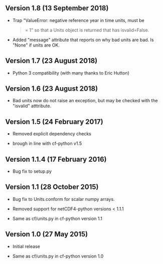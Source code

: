 Version 1.8 (13 September 2018)
-------------------------------

* Trap "ValueError: negative reference year in time units, must be
  >= 1" so that a Units object is returned that has isvalid=False.

* Added "message" attribute that reports on why bad units are
  bad. Is "None" if units are OK.
	
Version 1.7 (23 August 2018)
----------------------------

* Python 3 compatibility (with many thanks to Eric Hutton)

Version 1.6 (23 August 2018)
----------------------------

* Bad units now do not raise an exception, but may be checked with
  the "isvalid" atttribute.	

Version 1.5 (24 February 2017)
------------------------------

* Removed explicit dependency checks

* brough in line with cf-python v1.5
	
Version 1.1.4 (17 February 2016)
--------------------------------

* Bug fix to setup.py
	
Version 1.1 (28 October 2015)
-----------------------------

* Bug fix to Units.conform for scalar numpy arrays.

* Removed support for netCDF4-python versions < 1.1.1

* Same as cf/units.py in cf-python version 1.1

Version 1.0 (27 May 2015)
-------------------------

* Initial release

* Same as cf/units.py in cf-python version 1.0
